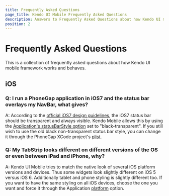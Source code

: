 ```yaml
---
title: Frequently Asked Questions
page_title: Kendo UI Mobile Frequently Asked Questions
description: Answers to Frequently Asked Questions about how Kendo UI mobile works and behaves
position: 2
---
```


# Frequently Asked Questions

This is a collection of frequently asked questions about how Kendo UI mobile framework works and behaves.

## iOS

### Q: I run a PhoneGap application in iOS7 and the status bar overlays my NavBar, what gives?

A: According to the [official iOS7 design guidelines](https://developer.apple.com/library/ios/documentation/UserExperience/Conceptual/MobileHIG/Bars.html#//apple_ref/doc/uid/TP40006556-CH12-SW1),
the iOS7 status bar should be transparent and always visible. Kendo Mobile allows this by using the [Application's statusBarStyle option](/mobile/application#seamless-status-bar-in-ios7)
set to "black-transparent". If you still wish to use the old black non-transparent status bar style, you can change it through the PhoneGap XCode project's [plist](http://stackoverflow.com/a/4053237/258445).

### Q: My TabStrip looks different on different versions of the OS or even between iPad and iPhone, why?

A: Kendo UI Mobile tries to match the native look of several iOS platform versions and devices. Thus some widgets look slightly different on iOS 5 versus iOS 6.
Additionally tablet and phone styling is slightly different too. If you want to have the same styling on all iOS devices, choose the one you want and force it
through the Application [platform](./mobile/application#force-ios-5-look) option.

